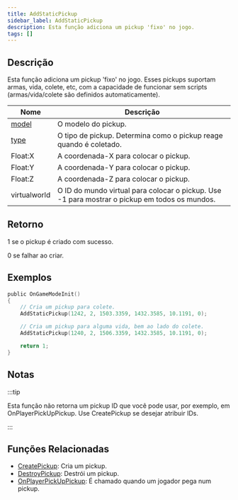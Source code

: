 ```yaml
---
title: AddStaticPickup
sidebar_label: AddStaticPickup
description: Esta função adiciona um pickup 'fixo' no jogo.
tags: []
---
```


## Descrição

Esta função adiciona um pickup 'fixo' no jogo. Esses pickups suportam armas, vida, colete, etc, com a capacidade de funcionar sem scripts (armas/vida/colete são definidos automaticamente).

| Nome                                | Descrição                                                                                     |
| ----------------------------------- | --------------------------------------------------------------------------------------------- |
| [model](../resources/pickupids.md)  | O modelo do pickup.                                                                           |
| [type](../resources/pickuptypes.md) | O tipo de pickup. Determina como o pickup reage quando é coletado.                            |
| Float:X                             | A coordenada-X para colocar o pickup.                                                         |
| Float:Y                             | A coordenada-Y para colocar o pickup.                                                         |
| Float:Z                             | A coordenada-Z para colocar o pickup.                                                         |
| virtualworld                        | O ID do mundo virtual para colocar o pickup. Use -1 para mostrar o pickup em todos os mundos. |

## Retorno

1 se o pickup é criado com sucesso.

0 se falhar ao criar.

## Exemplos

```c
public OnGameModeInit()
{
    // Cria um pickup para colete.
    AddStaticPickup(1242, 2, 1503.3359, 1432.3585, 10.1191, 0);

    // Cria um pickup para alguma vida, bem ao lado do colete.
    AddStaticPickup(1240, 2, 1506.3359, 1432.3585, 10.1191, 0);

    return 1;
}
```

## Notas

:::tip

Esta função não retorna um pickup ID que você pode usar, por exemplo, em OnPlayerPickUpPickup. Use CreatePickup se desejar atribuir IDs.

:::

## Funções Relacionadas

- [CreatePickup](CreatePickup.md): Cria um pickup.
- [DestroyPickup](DestroyPickup.md): Destrói um pickup.
- [OnPlayerPickUpPickup](../callbacks/OnPlayerPickUpPickup.md): É chamado quando um jogador pega num pickup.
